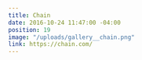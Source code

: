 ```yaml
---
title: Chain
date: 2016-10-24 11:47:00 -04:00
position: 19
image: "/uploads/gallery__chain.png"
link: https://chain.com/
---
```


